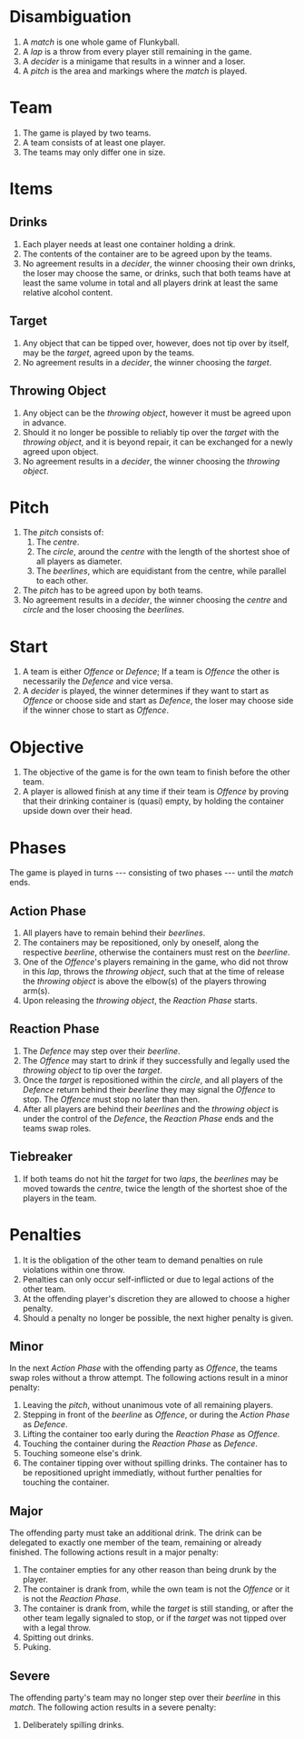 # Disambiguation

1. A _match_ is one whole game of Flunkyball.
2. A _lap_ is a throw from every player still remaining in the game.
3. A _decider_ is a minigame that results in a winner and a loser.
4. A _pitch_ is the area and markings where the _match_ is played.

# Team

1. The game is played by two teams.
2. A team consists of at least one player.
3. The teams may only differ one in size.

# Items

## Drinks

1. Each player needs at least one container holding a drink.
2. The contents of the container are to be agreed upon by the teams.
3. No agreement results in a _decider_, the winner choosing their own drinks,
   the loser may choose the same, or drinks, such that both teams have at least
   the same volume in total and all players drink at least the same relative
   alcohol content.

## Target

1. Any object that can be tipped over, however, does not tip over by itself, may
   be the _target_, agreed upon by the teams.
2. No agreement results in a _decider_, the winner choosing the _target_.

## Throwing Object

1. Any object can be the _throwing object_, however it must be agreed upon in
   advance.
2. Should it no longer be possible to reliably tip over the _target_ with the
   _throwing object_, and it is beyond repair, it can be exchanged for a newly
   agreed upon object.
3. No agreement results in a _decider_, the winner choosing the _throwing object_.

# Pitch

1. The _pitch_ consists of:
   1. The _centre_.
   2. The _circle_, around the _centre_ with the length of the shortest shoe of
      all players as diameter.
   3. The _beerlines_, which are equidistant from the centre, while parallel to
      each other.
2. The _pitch_ has to be agreed upon by both teams.
3. No agreement results in a _decider_, the winner choosing the _centre_ and
   _circle_ and the loser choosing the _beerlines_.

# Start

1. A team is either _Offence_ or _Defence_; If a team is _Offence_ the other is
   necessarily the _Defence_ and vice versa.
2. A _decider_ is played, the winner determines if they want to start as
   _Offence_ or choose side and start as _Defence_, the loser may choose side if
   the winner chose to start as _Offence_.

# Objective

1. The objective of the game is for the own team to finish before the other
   team.
2. A player is allowed finish at any time if their team is _Offence_ by proving
   that their drinking container is (quasi) empty, by holding the container
   upside down over their head.

# Phases

The game is played in turns --- consisting of two phases --- until the _match_ ends.

## Action Phase

1. All players have to remain behind their _beerlines_.
2. The containers may be repositioned, only by oneself, along the respective
   _beerline_, otherwise the containers must rest on the _beerline_.
3. One of the _Offence_'s players remaining in the game, who did not throw in
   this _lap_, throws the _throwing object_, such that at the time of release
   the _throwing object_ is above the elbow(s) of the players throwing arm(s).
4. Upon releasing the _throwing object_, the _Reaction Phase_ starts.

## Reaction Phase

1. The _Defence_ may step over their _beerline_.
2. The _Offence_ may start to drink if they successfully and legally used the
   _throwing object_ to tip over the _target_.
3. Once the _target_ is repositioned within the _circle_, and all players of the
   _Defence_ return behind their _beerline_ they may signal the _Offence_ to
   stop. The _Offence_ must stop no later than then.
4. After all players are behind their _beerlines_ and the _throwing object_ is
   under the control of the _Defence_, the _Reaction Phase_ ends and the teams
   swap roles.

## Tiebreaker

1. If both teams do not hit the _target_ for two _laps_, the _beerlines_ may be
   moved towards the _centre_, twice the length of the shortest shoe of the
   players in the team.

# Penalties

1. It is the obligation of the other team to demand penalties on rule violations
   within one throw.
2. Penalties can only occur self-inflicted or due to legal actions of the other
   team.
3. At the offending player's discretion they are allowed to choose a higher
   penalty.
4. Should a penalty no longer be possible, the next higher penalty is given.

## Minor

In the next _Action Phase_ with the offending party as _Offence_, the teams swap
roles without a throw attempt. The following actions result in a minor penalty:

1. Leaving the _pitch_, without unanimous vote of all remaining players.
2. Stepping in front of the _beerline_ as _Offence_, or during the _Action
   Phase_ as _Defence_.
3. Lifting the container too early during the _Reaction Phase_ as _Offence_.
4. Touching the container during the _Reaction Phase_ as _Defence_.
5. Touching someone else's drink.
6. The container tipping over without spilling drinks. The container has to be
   repositioned upright immediatly, without further penalties for touching the
   container.

## Major

The offending party must take an additional drink. The drink can be delegated to
exactly one member of the team, remaining or already finished. The following
actions result in a major penalty:

1. The container empties for any other reason than being drunk by the player.
2. The container is drank from, while the own team is not the _Offence_ or it is
   not the _Reaction Phase_.
3. The container is drank from, while the _target_ is still standing, or after
   the other team legally signaled to stop, or if the _target_ was not tipped
   over with a legal throw.
4. Spitting out drinks.
5. Puking.

## Severe

The offending party's team may no longer step over their _beerline_ in this
_match_. The following action results in a severe penalty:

1. Deliberately spilling drinks.
